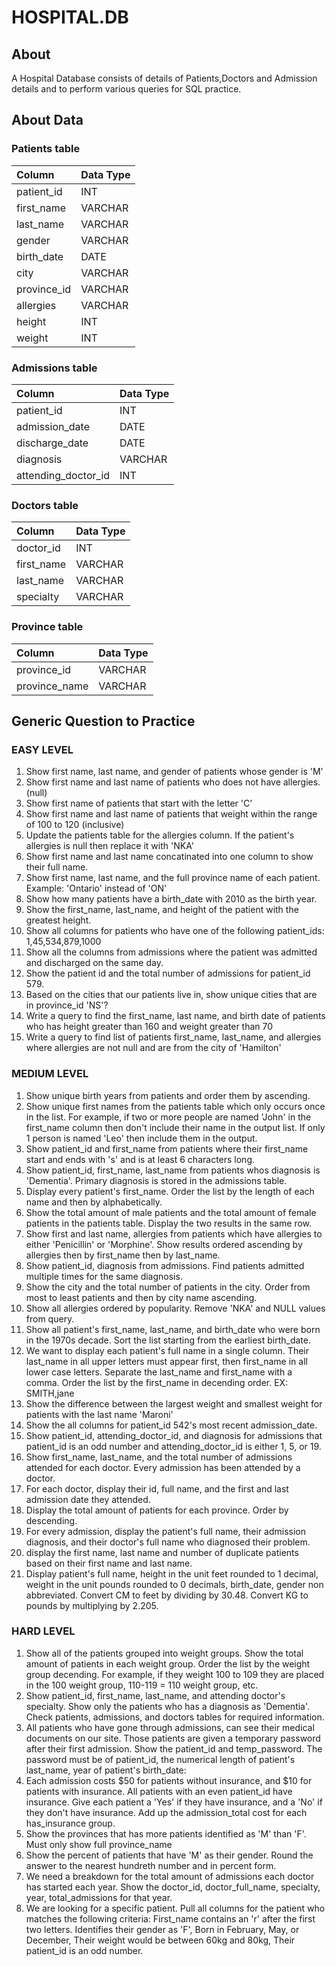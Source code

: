 # HOSPITAL.DB

## About

A Hospital Database consists of details of Patients,Doctors and Admission details and to perform various queries for SQL practice.

## About Data

### Patients table
| Column                  |  Data Type      |
| :---------------------- |  :------------- |
| patient_id              |  INT            |
| first_name              |  VARCHAR        |
| last_name               |  VARCHAR        |
| gender                  |  VARCHAR        |
| birth_date              |  DATE           |
| city                    |  VARCHAR        |
| province_id             |  VARCHAR        |
| allergies               |  VARCHAR        |
| height                  |  INT            |
| weight                  |  INT            |

### Admissions table
| Column                  |  Data Type      |
| :---------------------- |  :------------- |
| patient_id              |  INT            |
| admission_date          |  DATE           |
| discharge_date          |  DATE           |
| diagnosis               |  VARCHAR        |
| attending_doctor_id     |  INT            |

### Doctors table
| Column                  |  Data Type      |
| :---------------------- |  :------------- |
| doctor_id               |  INT            |
| first_name              |  VARCHAR        |
| last_name               |  VARCHAR        |
| specialty               |  VARCHAR        |

### Province table
| Column                  |  Data Type      |
| :---------------------- |  :------------- |
| province_id             |  VARCHAR        |
| province_name           |  VARCHAR        |


## Generic Question to Practice

### EASY LEVEL
1.  Show first name, last name, and gender of patients whose gender is 'M'
2.  Show first name and last name of patients who does not have allergies. (null)
3.  Show first name of patients that start with the letter 'C'
4.  Show first name and last name of patients that weight within the range of 100 to 120 (inclusive)
5.  Update the patients table for the allergies column. If the patient's allergies is null then replace it with 'NKA'
6.  Show first name and last name concatinated into one column to show their full name.
7.  Show first name, last name, and the full province name of each patient. Example: 'Ontario' instead of 'ON'
8.  Show how many patients have a birth_date with 2010 as the birth year.
9.  Show the first_name, last_name, and height of the patient with the greatest height.
10. Show all columns for patients who have one of the following patient_ids: 1,45,534,879,1000
11. Show all the columns from admissions where the patient was admitted and discharged on the same day.
12. Show the patient id and the total number of admissions for patient_id 579.
13. Based on the cities that our patients live in, show unique cities that are in province_id 'NS'?
14. Write a query to find the first_name, last name, and birth date of patients who has height greater than 160 and weight greater than 70
15. Write a query to find list of patients first_name, last_name, and allergies where allergies are not null and are from the city of 'Hamilton'

### MEDIUM LEVEL
1.  Show unique birth years from patients and order them by ascending.
2.  Show unique first names from the patients table which only occurs once in the list.
    For example, if two or more people are named 'John' in the first_name column then don't include their name in the output list. 
    If only 1 person is named 'Leo' then include them in the output.  
3.  Show patient_id and first_name from patients where their first_name start and ends with 's' and is at least 6 characters long.
4.  Show patient_id, first_name, last_name from patients whos diagnosis is 'Dementia'. Primary diagnosis is stored in the admissions table.
5.  Display every patient's first_name. Order the list by the length of each name and then by alphabetically.
6.  Show the total amount of male patients and the total amount of female patients in the patients table. Display the two results in the same row.
7.  Show first and last name, allergies from patients which have allergies to either 'Penicillin' or 'Morphine'. 
    Show results ordered ascending by allergies then by first_name then by last_name.
8.  Show patient_id, diagnosis from admissions. Find patients admitted multiple times for the same diagnosis.
9.  Show the city and the total number of patients in the city. Order from most to least patients and then by city name ascending.
10. Show all allergies ordered by popularity. Remove 'NKA' and NULL values from query.
11. Show all patient's first_name, last_name, and birth_date who were born in the 1970s decade. Sort the list starting from the earliest birth_date.
12. We want to display each patient's full name in a single column. Their last_name in all upper letters must appear first, then first_name in all lower case letters. 
    Separate the last_name and first_name with a comma. Order the list by the first_name in decending order.
    EX: SMITH,jane
13. Show the difference between the largest weight and smallest weight for patients with the last name 'Maroni'
14. Show the all columns for patient_id 542's most recent admission_date.
15. Show patient_id, attending_doctor_id, and diagnosis for admissions that patient_id is an odd number and attending_doctor_id is either 1, 5, or 19.
16. Show first_name, last_name, and the total number of admissions attended for each doctor. Every admission has been attended by a doctor.
17. For each doctor, display their id, full name, and the first and last admission date they attended.		 
18. Display the total amount of patients for each province. Order by descending.
19. For every admission, display the patient's full name, their admission diagnosis, and their doctor's full name who diagnosed their problem.
20. display the first name, last name and number of duplicate patients based on their first name and last name.	 
21. Display patient's full name, height in the unit feet rounded to 1 decimal, weight in the unit pounds rounded to 0 decimals, birth_date, gender non abbreviated. 
    Convert CM to feet by dividing by 30.48. Convert KG to pounds by multiplying by 2.205.

### HARD LEVEL
1. Show all of the patients grouped into weight groups. Show the total amount of patients in each weight group. Order the list by the weight group decending.
   For example, if they weight 100 to 109 they are placed in the 100 weight group, 110-119 = 110 weight group, etc.
2. Show patient_id, first_name, last_name, and attending doctor's specialty. Show only the patients who has a diagnosis as 'Dementia'.
   Check patients, admissions, and doctors tables for required information.
3. All patients who have gone through admissions, can see their medical documents on our site. Those patients are given a temporary password after their first 
   admission. Show the patient_id and temp_password. The password must be of patient_id, the numerical length of patient's last_name, year of patient's birth_date:   
4. Each admission costs $50 for patients without insurance, and $10 for patients with insurance. All patients with an even patient_id have insurance.
   Give each patient a 'Yes' if they have insurance, and a 'No' if they don't have insurance.  Add up the admission_total cost for each has_insurance group.
5. Show the provinces that has more patients identified as 'M' than 'F'. Must only show full province_name
6. Show the percent of patients that have 'M' as their gender. Round the answer to the nearest hundreth number and in percent form.
7. We need a breakdown for the total amount of admissions each doctor has started each year. Show the doctor_id, doctor_full_name, specialty, year, total_admissions for
   that year.         
8. We are looking for a specific patient. Pull all columns for the patient who matches the following criteria: First_name contains an 'r' after the first two letters.
   Identifies their gender as 'F', Born in February, May, or December, Their weight would be between 60kg and 80kg, Their patient_id is an odd number.
